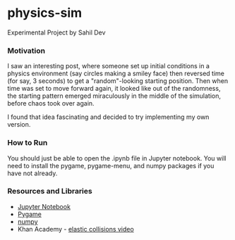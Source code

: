# physics-sim
Experimental Project by Sahil Dev

### Motivation
I saw an interesting post, where someone set up initial conditions in a physics environment (say circles making a smiley face) then reversed time (for say, 3 seconds) to get a "random"-looking starting position. Then when time was set to move forward again, it looked like out of the randomness, the starting pattern emerged miraculously in the middle of the simulation, before chaos took over again.

I found that idea fascinating and decided to try implementing my own version.

### How to Run
You should just be able to open the .ipynb file in Jupyter notebook. You will need to install the pygame, pygame-menu, and numpy packages if you have not already.

### Resources and Libraries
* [Jupyter Notebook](https://jupyter.org/)
* [Pygame](https://www.pygame.org/)
* [numpy](https://numpy.org/)
* Khan Academy - [elastic collisions video](https://www.khanacademy.org/science/physics/linear-momentum/elastic-and-inelastic-collisions/v/how-to-use-the-shortcut-for-solving-elastic-collisions)